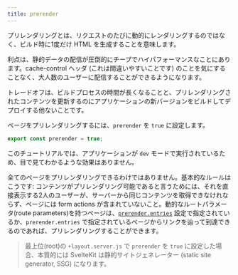 ```yaml
---
title: prerender
---
```


プリレンダリングとは、リクエストのたびに動的にレンダリングするのではなく、ビルド時に1度だけ HTML を生成することを意味します。

利点は、静的データの配信が圧倒的にチープでハイパフォーマンスなことにあります。cache-control ヘッダ (これは間違いやすいことです) のことを気にすることなく、大人数のユーザーに配信することができるようになります。

トレードオフは、ビルドプロセスの時間が長くなることと、プリレンダリングされたコンテンツを更新するのにアプリケーションの新バージョンをビルドしてデプロイする他ないことです。

ページをプリレンダリングするには、`prerender` を `true` に設定します。

```js
export const prerender = true;
```

このチュートリアルでは、アプリケーションが `dev` モードで実行されているため、目で見てわかるような効果はありません。

全てのページをプリレンダリングできるわけではありません。基本的なルールはこうです: コンテンツがプリレンダリング可能であると言うためには、それを直接表示する2人のユーザーが、サーバーから同じコンテンツを取得できなけれならず、ページには form actions が含まれていないこと。動的なルートパラメータ(route parameters)を持つページは、[`prerender.entries`](https://kit.svelte.jp/docs/configuration#prerender) 設定で指定されているか、`prerender.entries` で指定されているページからリンクを辿って到達できるのであれば、プリレンダリングすることができます。

> 最上位(root)の `+layout.server.js` で `prerender` を `true` に設定した場合、本質的には SvelteKit は静的サイトジェネレーター (static site generator, SSG) になります。
